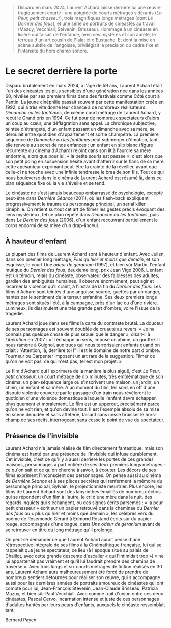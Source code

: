 > Disparu en mars 2024, Laurent Achard laisse derrière lui une œuvre tragiquement courte : une poignée de courts métrages sidérants (_La Peur, petit chasseur_), trois magnifiques longs métrages (dont _Le Dernier des fous_), et une série de portraits de cinéastes au travail (Mazuy, Vecchiali, Stévenin, Brisseau). Hommage à un cinéaste en lisière qui faisait de l'enfance, avec ses mystères et son âpreté, le terreau d'un art cousin de Pialat et d'Eustache. Et dont la mise en scène subtile de l'angoisse, privilégiait la précision du cadre fixe et l'intensité du hors champ sonore.

# Le secret derrière la porte

Disparu brutalement en mars 2024, à l'âge de 59 ans, Laurent Achard était l'un des cinéastes les plus sensibles d'une génération née dans les années 60, révélée par ses premiers films dans des festivals comme Côté court à Pantin. La jeune cinéphilie passait souvent par cette manifestation créée en 1992, qui a très vite donné leur chance à de nombreux réalisateurs. _Dimanche ou les fantômes_, deuxième court métrage de Laurent Achard, y reçut le Grand prix en 1994. Ce fut pour de nombreux spectateurs d'alors un coup au cœur, une déflagration sans appel. La chronique subjective, teintée d'étrangeté, d'un enfant passant un dimanche avec sa mère, se déroulait entre quotidien d'appartement et sortie champêtre. La première séquence de _Dimanche ou les fantômes_ peut submerger d'émotion, tant elle renvoie au secret de nos enfances : un enfant en slip blanc (figure récurrente du cinéma d'Achard) rejoint dans son lit à l'aurore sa mère endormie, alors que pour lui, « la petite souris est passée »: c'est alors que son petit poing en suspension hésite avant d'atterrir sur le flanc de sa mère, cette apesanteur exprimant peut-être la crainte de la réveiller, avant que celle-ci ne touche avec une infinie tendresse le bras de son fils. Tout ce qui nous bouleverse dans le cinéma de Laurent Achard est résumé là, dans ce plan séquence fixe où la vie s'éveille et se tend.

Le cinéaste ne s'est jamais beaucoup embarrassé de psychologie, excepté peut-être dans _Dernière Séance_ (2011), où les flash-back expliquent progressivement le trauma du personnage principal, un serial killer cinéphile. On retient surtout cet art de filmer les gestes précis évoquant des liens mystérieux, tel ce plan répété dans _Dimanche ou les fantômes_, puis dans _Le Dernier des fous_ (2006), d'un enfant recouvrant partiellement le corps endormi de sa mère d'un drap-linceul.

## À hauteur d'enfant

La plupart des films de Laurent Achard sont à hauteur d'enfant. Avec Julien, dans son premier long métrage, _Plus qu'hier et moins que demain_, et son esquisse, le court _Une odeur de géranium_ (1997), et bien sûr Martin, l'enfant mutique du _Dernier des fous_, deuxième long, prix Jean Vigo 2006. L'enfant est un témoin, relais du cinéaste, observateur des faiblesses des adultes, gardien des ambiguïtés humaines. Il observe énormément, peut agir et incarner la violence qu'il craint, à l'instar de la fin du _Dernier des fous_. Les films d'Achard sont teintés d'une angoisse sourde, guettés par un danger, hantés par le sentiment de la terreur enfantine. Ses deux premiers longs métrages sont situés l'été, à la campagne, près d'un lac ou d'une rivière. Lumineux, ils dissimulent une très grande part d'ombre, voire l'issue de la tragédie.

Laurent Achard joue dans ses films la carte du contraste brutal. La douceur de ses personnages est souvent doublée de cruauté au revers. « Je ne connais pas quelque chose de plus sexuel que le danger », disait-il à _Libération_ en 2007 : « Il échappe au sens, impose un abîme, un gouffre. Il nous ramène à Guignol, aux trucs qui nous terrorisaient enfants quand on criait : “Attention, là, derrière toi !” Il est le domaine de notre part d'ombre. Tourneur ou Carpenter imposent un art rare de la suggestion. Filmer ce qu'on ne voit pas, ce qui n'est pas, tel est mon projet. »

Le film d'Achard qui l'exprimera de la manière la plus aiguë, c'est _La Peur, petit chasseur_, un court métrage de dix minutes, très emblématique de son cinéma, un plan-séquence large où s'inscrivent une maison, un jardin, un chien, un enfant et sa mère. À un moment du film, les sons en off d'une dispute violente couverte par le passage d'un train nous révéleront le quotidien d'une violence domestique à laquelle l'enfant devra échapper, physiquement et moralement. Le film est un uppercut, précisément parce qu'on ne voit rien, et qu'on devine tout. Il est l'exemple absolu de sa mise en scène dénudée et sans afféterie, faisant sans cesse bruisser le hors-champ de ses récits, interrogeant sans cesse le point de vue du spectateur.

## Présence de l'invisible

Laurent Achard n'a jamais réalisé de film directement fantastique, mais son cinéma est hanté par une présence de l'invisible qui infuse durablement. Cet invisible, c'est ce qu'il y a aussi derrière les portes de ces grandes maisons, personnages à part entière de ses deux premiers longs métrages : ce qu'on sait et ce qu'on cherche à savoir, à écouter. Les décors de ses films expriment l'inconscient des personnages. On pense aussi au cinéma de _Dernière Séance_ et à ses pièces secrètes qui renferment la mémoire du personnage principal, Sylvain, le projectionniste meurtrier. Plus encore, les films de Laurent Achard sont des labyrinthes émaillés de nombreux échos qui se répondent d'un film à l'autre, le cri d'une mère dans la nuit, des regards inquiets qui s'échangent, ou des signes écrits parsemés : « la peur petit chasseur » écrit sur un papier retrouvé dans la cheminée du _Dernier des fous_ ou « plus qu'hier et moins que demain », les célèbres vers du poème de Rosemonde Gérard à Edmond Rostand écrits sur du papier rouge, accompagnés d'une bague, dans _Une odeur de géranium_ avant de se retrouver en titre du long métrage qu'il prolonge.

On peut se demander ce que Laurent Achard aurait pensé d'une rétrospective intégrale de ses films à la Cinémathèque française, lui qui se rappelait que jeune spectateur, ce lieu (à l'époque situé au palais de Chaillot, avec cette grande descente d'escalier « qui l'intimidait trop ») « ne lui appartenait pas vraiment et qu'il lui faudrait prendre des chemins de traverse ». Avec trois longs et six courts métrages de fiction réalisés en 30 ans, Laurent Achard aura malheureusement été forcé de prendre de nombreux sentiers détournés pour réaliser son œuvre, qui s'accompagne aussi pour les dernières années de portraits amoureux de cinéastes qui ont compté pour lui, Jean-François Stévenin, Jean-Claude Brisseau, Patricia Mazuy, et bien sûr Paul Vecchiali. Avec comme trait d'union entre ces deux cinéastes, Pascal Cervo, incarnation intense et juste de ces personnages d'adultes hantés par leurs peurs d'enfants, auxquels le cinéaste ressemblait tant.

Bernard Payen
